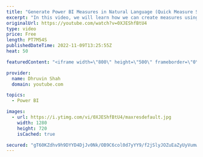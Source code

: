 ```yaml
---
title: "Generate Power BI Measures in Natural Language (Quick Measure Suggestions)"
excerpt: "In this video, we will learn how we can create measures using natural language in Power BI. Measures are very important part of the Power BI report. Now, with AI feature anyone can write the requirement in a natural language and measure is created automatically for them. We can review the the formula"
originalUrl: https://youtube.com/watch?v=0XJEShfBtU4
type: video
price: Free
length: PT7M54S
publishedDateTime: 2022-11-09T13:25:55Z
heat: 50

featuredContent: "<iframe width=\"800\" height=\"500\" frameborder=\"0\" src=\"https://www.youtube.com/embed/0XJEShfBtU4\" allow=\"accelerometer; autoplay; encrypted-media; gyroscope; picture-in-picture\" allowfullscreen></iframe>"

provider:
  name: Dhruvin Shah
  domain: youtube.com

topics:
  - Power BI

images:
  - url: https://i.ytimg.com/vi/0XJEShfBtU4/maxresdefault.jpg
    width: 1280
    height: 720
    isCached: true

secured: "gT60KZdhv9h9DYYD4DjJv0Nk/OB9C6col0d7yYY9/f2jSlyJOZuEaZyUyVumwbs98Rqq9ro5QjTubA8RYc2psGx2ZcNEbs1xLRqzDPn3B43mueIwPBTGgUnt+lv3EErrqtKdMBgPwJJjqzlOkbGts5FFgsyb1MGmQ35pnjt5EMJj+bTxFrBB7L0v9UWmCNVJCkIB4N5HNnZLQua1jHK1Z/RPzao3xUv2lpWqZ2I4qfnKt77alxKRcP6hqMfPqLTlwYMu8uvtMuWzxDvEiQVOK3oAvC1ZkEnFa3ZX/Z4MPupsk8WxW99U4tYiGydKk5c6JOkipkflaLGfU3lu7iUHeGFSCDi1yYCvlFoSuJenrBzS4sB5TO/C4y2afRyXcHnVAQaAplJrTbA8OD4kAHZxE7DgBhVh2eY9+w52sW9gItg=;GU75AbB21RCid69uMgd69w=="
---
```


